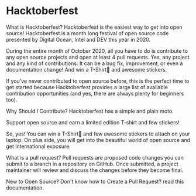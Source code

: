 # Hacktoberfest

What is Hacktoberfest?
Hacktoberfest is the easiest way to get into open source! Hacktoberfest is a month long festival of open source code presented by Digital Ocean, Intel and DEV this year in 2020.

During the entire month of October 2020, all you have to do is contribute to any open source projects and open at least 4 pull requests. Yes, any project and any kind of contributions. It can be a bug fix, improvement, or even a documentation change! And win a T-Shirt👕 and awesome stickers.

If you’ve never contributed to open source before, this is the perfect time to get started because Hacktoberfest provides a large list of available contribution opportunities (and yes, there are always plenty for beginners too).

Why Should I Contribute?
Hacktoberfest has a simple and plain moto.

Support open source and earn a limited edition T-shirt and few stickers!

So, yes! You can win a T-Shirt👕 and few awesome stickers to attach on your laptop. On plus side, you will get into the beautiful world of open source and get international exposure.

What is a pull request?
Pull requests are proposed code changes you can submit to a branch in a repository on GitHub. Once submitted, a project maintainer will review and discuss the changes before they become final.

New to Open Source? Don't know how to Create a Pull Request? read this documentation.

